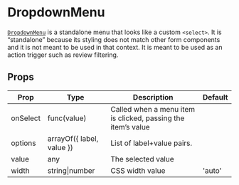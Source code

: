 # DropdownMenu

[`DropdownMenu`](/src/components/DropdownMenu/index.js) is a standalone menu that looks like a custom `<select>`. It is “standalone” because its styling does not match other form components and it is not meant to be used in that context. It is meant to be used as an action trigger such as review filtering.

## Props

Prop|Type|Description|Default
---|---|---|---
onSelect|func(value)|Called when a menu item is clicked, passing the item’s value|
options|arrayOf({ label, value })|List of label+value pairs.|
value|any|The selected value|
width|string\|number|CSS width value|'auto'
